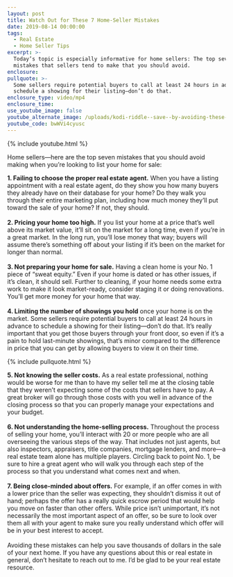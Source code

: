```yaml
---
layout: post
title: Watch Out for These 7 Home-Seller Mistakes
date: 2019-08-14 00:00:00
tags:
  - Real Estate
  - Home Seller Tips
excerpt: >-
  Today’s topic is especially informative for home sellers: The top seven
  mistakes that sellers tend to make that you should avoid.
enclosure:
pullquote: >-
  Some sellers require potential buyers to call at least 24 hours in advance to
  schedule a showing for their listing—don’t do that.
enclosure_type: video/mp4
enclosure_time:
use_youtube_image: false
youtube_alternate_image: /uploads/kodi-riddle--save--by-avoiding-these-7-mistakes-2-youtube.jpg
youtube_code: bwWVi4cyusc
---
```


{% include youtube.html %}

Home sellers—here are the top seven mistakes that you should avoid making when you’re looking to list your home for sale:

**1\. Failing to choose the proper real estate agent.** When you have a listing appointment with a real estate agent, do they show you how many buyers they already have on their database for your home? Do they walk you through their entire marketing plan, including how much money they’ll put toward the sale of your home? If not, they should.&nbsp;<br><br>**2\. Pricing your home too high.** If you list your home at a price that’s well above its market value, it’ll sit on the market for a long time, even if you’re in a great market. In the long run, you’ll lose money that way; buyers will assume there’s something off about your listing if it’s been on the market for longer than normal.<br><br>**3\. Not preparing your home for sale.** Having a clean home is your No. 1 piece of “sweat equity.” Even if your home is dated or has other issues, if it’s clean, it should sell. Further to cleaning, if your home needs some extra work to make it look market-ready, consider staging it or doing renovations. You’ll get more money for your home that way.<br><br>**4\. Limiting the number of showings you hold** once your home is on the market. Some sellers require potential buyers to call at least 24 hours in advance to schedule a showing for their listing—don’t do that. It’s really important that you get those buyers through your front door, so even if it’s a pain to hold last-minute showings, that’s minor compared to the difference in price that you can get by allowing buyers to view it on their time.

{% include pullquote.html %}

**5\. Not knowing the seller costs.** As a real estate professional, nothing would be worse for me than to have my seller tell me at the closing table that they weren’t expecting some of the costs that sellers have to pay. A great broker will go through those costs with you well in advance of the closing process so that you can properly manage your expectations and your budget.<br><br>**6\. Not understanding the home-selling process.** Throughout the process of selling your home, you’ll interact with 20 or more people who are all overseeing the various steps of the way. That includes not just agents, but also inspectors, appraisers, title companies, mortgage lenders, and more—a real estate team alone has multiple players. Circling back to point No. 1, be sure to hire a great agent who will walk you through each step of the process so that you understand what comes next and when.<br><br>**7\. Being close-minded about offers.** For example, if an offer comes in with a lower price than the seller was expecting, they shouldn’t dismiss it out of hand; perhaps the offer has a really quick escrow period that would help you move on faster than other offers. While price isn’t unimportant, it’s not necessarily the most important aspect of an offer, so be sure to look over them all with your agent to make sure you really understand which offer will be in your best interest to accept.<br><br>Avoiding these mistakes can help you save thousands of dollars in the sale of your next home. If you have any questions about this or real estate in general, don’t hesitate to reach out to me. I’d be glad to be your real estate resource.<br>&nbsp;